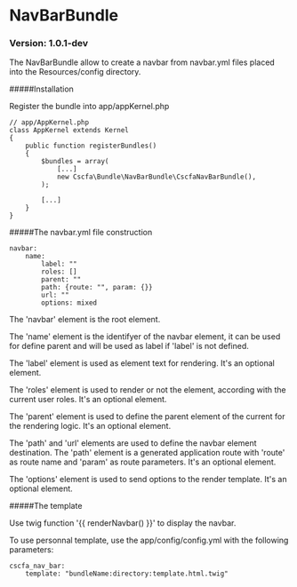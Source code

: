 # NavBarBundle
### Version: 1.0.1-dev

The NavBarBundle allow to create a navbar from navbar.yml files placed into the Resources/config directory.

#####Installation

Register the bundle into app/appKernel.php

```
// app/AppKernel.php
class AppKernel extends Kernel
{
    public function registerBundles()
    {
        $bundles = array(
            [...]
            new Cscfa\Bundle\NavBarBundle\CscfaNavBarBundle(),
        );
        
        [...]
    }
}
```

#####The navbar.yml file construction

```
navbar:
	name:
		label: ""
		roles: []
		parent: ""
		path: {route: "", param: {}}
		url: ""
		options: mixed
```

The 'navbar' element is the root element.

The 'name' element is the identifyer of the navbar element, it can be used for define parent and will be used as label if 'label' is not defined.

The 'label' element is used as element text for rendering. It's an optional element.

The 'roles' element is used to render or not the element, according with the current user roles. It's an optional element.

The 'parent' element is used to define the parent element of the current for the rendering logic. It's an optional element.

The 'path' and 'url' elements are used to define the navbar element destination. The 'path' element is a generated application route with 'route' as route name and 'param' as route parameters. It's an optional element.

The 'options' element is used to send options to the render template. It's an optional element.

#####The template

Use twig function '{{ renderNavbar() }}' to display the navbar.

To use personnal template, use the app/config/config.yml with the following parameters: 

```
cscfa_nav_bar:
    template: "bundleName:directory:template.html.twig"
```
